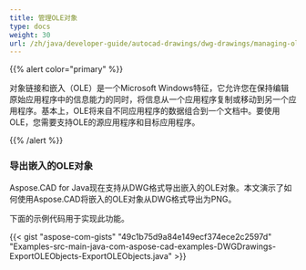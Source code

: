 ```yaml
---
title: 管理OLE对象
type: docs
weight: 30
url: /zh/java/developer-guide/autocad-drawings/dwg-drawings/managing-ole-objects/
---
```


{{% alert color="primary" %}} 

对象链接和嵌入（OLE）是一个Microsoft Windows特征，它允许您在保持编辑原始应用程序中的信息能力的同时，将信息从一个应用程序复制或移动到另一个应用程序。基本上，OLE将来自不同应用程序的数据组合到一个文档中。要使用OLE，您需要支持OLE的源应用程序和目标应用程序。

{{% /alert %}} 
### **导出嵌入的OLE对象**
Aspose.CAD for Java现在支持从DWG格式导出嵌入的OLE对象。本文演示了如何使用Aspose.CAD将嵌入的OLE对象从DWG格式导出为PNG。

下面的示例代码用于实现此功能。

{{< gist "aspose-com-gists" "49c1b75d9a84e149ecf374ece2c2597d" "Examples-src-main-java-com-aspose-cad-examples-DWGDrawings-ExportOLEObjects-ExportOLEObjects.java" >}}
